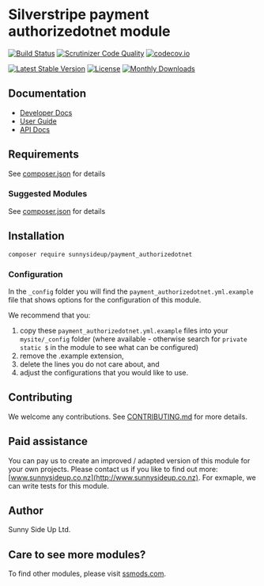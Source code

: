 # Silverstripe payment authorizedotnet module
[![Build Status](https://travis-ci.org/sunnysideup/silverstripe-payment_authorizedotnet.svg?branch=master)](https://travis-ci.org/sunnysideup/silverstripe-payment_authorizedotnet)
[![Scrutinizer Code Quality](https://scrutinizer-ci.com/g/sunnysideup/silverstripe-payment_authorizedotnet/badges/quality-score.png?b=master)](https://scrutinizer-ci.com/g/sunnysideup/silverstripe-payment_authorizedotnet/?branch=master)
[![codecov.io](https://codecov.io/github/sunnysideup/silverstripe-payment_authorizedotnet/coverage.svg?branch=master)](https://codecov.io/github/sunnysideup/silverstripe-payment_authorizedotnet?branch=master)

[![Latest Stable Version](https://poser.pugx.org/sunnysideup/payment_authorizedotnet/version)](https://packagist.org/packages/sunnysideup/payment_authorizedotnet)
[![License](https://poser.pugx.org/sunnysideup/payment_authorizedotnet/license)](https://packagist.org/packages/sunnysideup/payment_authorizedotnet)
[![Monthly Downloads](https://poser.pugx.org/sunnysideup/payment_authorizedotnet/d/monthly)](https://packagist.org/packages/sunnysideup/payment_authorizedotnet)


## Documentation



 * [Developer Docs](docs/en/INDEX.md)
 * [User Guide](docs/en/userguide.md)
 * [API Docs](http://docs.ssmods.com/sunnysideup/payment_authorizedotnet/classes.xhtml)


## Requirements



See [composer.json](composer.json) for details


### Suggested Modules



See [composer.json](composer.json) for details


## Installation


```
composer require sunnysideup/payment_authorizedotnet
```

### Configuration



In the `_config` folder you will find the `payment_authorizedotnet.yml.example`
file that shows options for the configuration of this module.

We recommend that you:

  1. copy these `payment_authorizedotnet.yml.example` files into your
`mysite/_config` folder (where available - otherwise search for `private static $` in the module to see what can be configured)
  2. remove the .example extension,
  3. delete the lines you do not care about, and
  4. adjust the configurations that you would like to use.


## Contributing



We welcome any contributions. See [CONTRIBUTING.md](CONTRIBUTING.md) for more details.

## Paid assistance



You can pay us to create an improved / adapted version of this module for your own projects.  Please contact us if you like to find out more: [www.sunnysideup.co.nz](http://www.sunnysideup.co.nz).  For exmaple, we can write tests for this module.  

## Author



Sunny Side Up Ltd.


## Care to see more modules?

To find other modules, please visit [ssmods.com](http://ssmods.com/).
